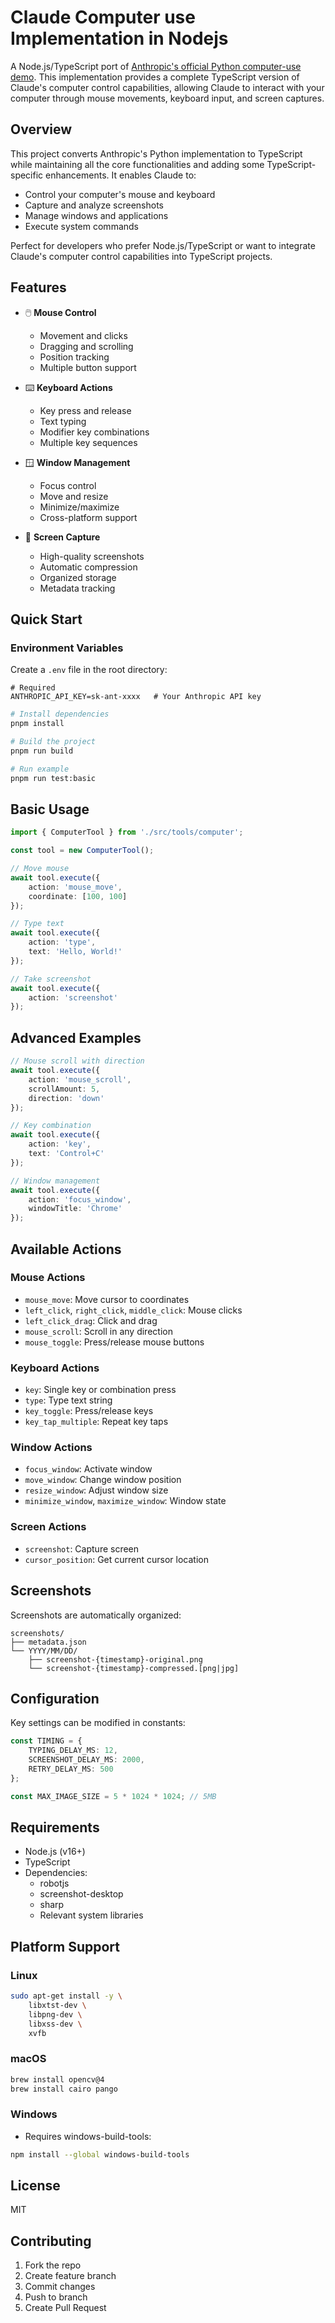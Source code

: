 # Claude Computer use Implementation in Nodejs

A Node.js/TypeScript port of [Anthropic's official Python computer-use demo](https://github.com/anthropics/anthropic-quickstarts/tree/main/computer-use-demo). This implementation provides a complete TypeScript version of Claude's computer control capabilities, allowing Claude to interact with your computer through mouse movements, keyboard input, and screen captures.

## Overview

This project converts Anthropic's Python implementation to TypeScript while maintaining all the core functionalities and adding some TypeScript-specific enhancements. It enables Claude to:
- Control your computer's mouse and keyboard
- Capture and analyze screenshots
- Manage windows and applications
- Execute system commands

Perfect for developers who prefer Node.js/TypeScript or want to integrate Claude's computer control capabilities into TypeScript projects.

## Features

- 🖱️ **Mouse Control**
    - Movement and clicks
    - Dragging and scrolling
    - Position tracking
    - Multiple button support

- ⌨️ **Keyboard Actions**
    - Key press and release
    - Text typing
    - Modifier key combinations
    - Multiple key sequences

- 🪟 **Window Management**
    - Focus control
    - Move and resize
    - Minimize/maximize
    - Cross-platform support

- 📸 **Screen Capture**
    - High-quality screenshots
    - Automatic compression
    - Organized storage
    - Metadata tracking

## Quick Start

### Environment Variables
Create a `.env` file in the root directory:

```env
# Required
ANTHROPIC_API_KEY=sk-ant-xxxx   # Your Anthropic API key
```

```bash
# Install dependencies
pnpm install

# Build the project
pnpm run build

# Run example
pnpm run test:basic
```

## Basic Usage

```typescript
import { ComputerTool } from './src/tools/computer';

const tool = new ComputerTool();

// Move mouse
await tool.execute({
    action: 'mouse_move',
    coordinate: [100, 100]
});

// Type text
await tool.execute({
    action: 'type',
    text: 'Hello, World!'
});

// Take screenshot
await tool.execute({
    action: 'screenshot'
});
```

## Advanced Examples

```typescript
// Mouse scroll with direction
await tool.execute({
    action: 'mouse_scroll',
    scrollAmount: 5,
    direction: 'down'
});

// Key combination
await tool.execute({
    action: 'key',
    text: 'Control+C'
});

// Window management
await tool.execute({
    action: 'focus_window',
    windowTitle: 'Chrome'
});
```

## Available Actions

### Mouse Actions
- `mouse_move`: Move cursor to coordinates
- `left_click`, `right_click`, `middle_click`: Mouse clicks
- `left_click_drag`: Click and drag
- `mouse_scroll`: Scroll in any direction
- `mouse_toggle`: Press/release mouse buttons

### Keyboard Actions
- `key`: Single key or combination press
- `type`: Type text string
- `key_toggle`: Press/release keys
- `key_tap_multiple`: Repeat key taps

### Window Actions
- `focus_window`: Activate window
- `move_window`: Change window position
- `resize_window`: Adjust window size
- `minimize_window`, `maximize_window`: Window state

### Screen Actions
- `screenshot`: Capture screen
- `cursor_position`: Get current cursor location

## Screenshots

Screenshots are automatically organized:
```
screenshots/
├── metadata.json
└── YYYY/MM/DD/
    ├── screenshot-{timestamp}-original.png
    └── screenshot-{timestamp}-compressed.[png|jpg]
```

## Configuration

Key settings can be modified in constants:

```typescript
const TIMING = {
    TYPING_DELAY_MS: 12,
    SCREENSHOT_DELAY_MS: 2000,
    RETRY_DELAY_MS: 500
};

const MAX_IMAGE_SIZE = 5 * 1024 * 1024; // 5MB
```

## Requirements

- Node.js (v16+)
- TypeScript
- Dependencies:
    - robotjs
    - screenshot-desktop
    - sharp
    - Relevant system libraries

## Platform Support

### Linux
```bash
sudo apt-get install -y \
    libxtst-dev \
    libpng-dev \
    libxss-dev \
    xvfb
```

### macOS
```bash
brew install opencv@4
brew install cairo pango
```

### Windows
- Requires windows-build-tools:
```bash
npm install --global windows-build-tools
```

## License

MIT

## Contributing

1. Fork the repo
2. Create feature branch
3. Commit changes
4. Push to branch
5. Create Pull Request